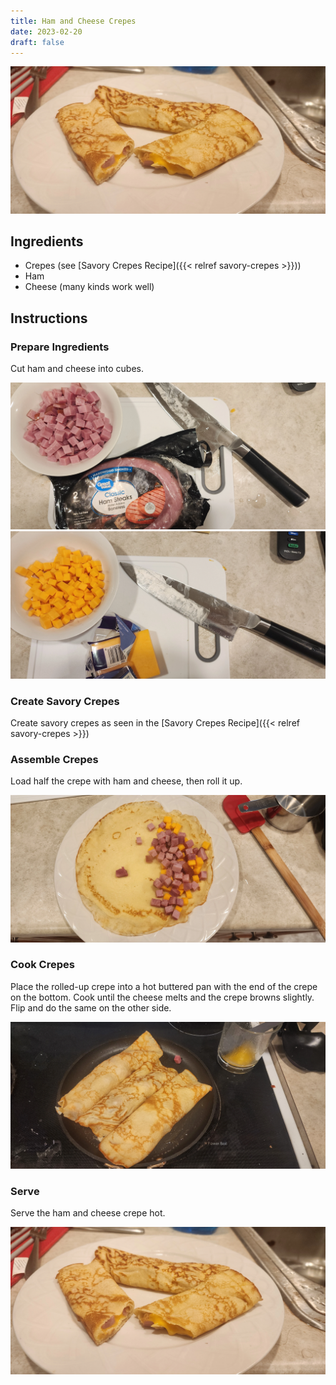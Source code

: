 ```yaml
---
title: Ham and Cheese Crepes
date: 2023-02-20
draft: false
---
```


![Ham and Cheese Crepe](/images/ham-and-cheese-crepes/ham-and-cheese-crepe.webp)

## Ingredients

* Crepes (see [Savory Crepes Recipe]({{< relref savory-crepes >}}))
* Ham
* Cheese (many kinds work well)

## Instructions

### Prepare Ingredients

Cut ham and cheese into cubes.

![Cut Ham](/images/ham-and-cheese-crepes/cut-ham.webp)
![Cut Cheese](/images/ham-and-cheese-crepes/cut-cheese.webp)

### Create Savory Crepes

Create savory crepes as seen in the [Savory Crepes Recipe]({{< relref savory-crepes >}})

### Assemble Crepes

Load half the crepe with ham and cheese, then roll it up.

![Loaded Crepe](/images/ham-and-cheese-crepes/loaded-crepe.webp)

### Cook Crepes

Place the rolled-up crepe into a hot buttered pan with the end of the crepe on the bottom. Cook until the cheese melts and the crepe browns slightly. Flip and do the same on the other side.

![Re-cooked Crepes](/images/ham-and-cheese-crepes/re-cooked-crepes.webp)

### Serve

Serve the ham and cheese crepe hot.

![Ham and Cheese Crepe](/images/ham-and-cheese-crepes/ham-and-cheese-crepe.webp)